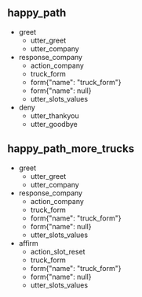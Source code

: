 
## happy_path
* greet
  - utter_greet
  - utter_company
* response_company
    - action_company
    - truck_form
    - form{"name": "truck_form"}
    - form{"name": null}
    - utter_slots_values
* deny
    - utter_thankyou
    - utter_goodbye
    
## happy_path_more_trucks
* greet
  - utter_greet
  - utter_company
* response_company
    - action_company
    - truck_form
    - form{"name": "truck_form"}
    - form{"name": null}
    - utter_slots_values
* affirm
    - action_slot_reset
    - truck_form
    - form{"name": "truck_form"}
    - form{"name": null}
    - utter_slots_values
